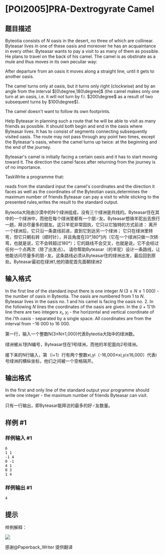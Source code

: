 # [POI2005]PRA-Dextrogyrate Camel

## 题目描述

Byteotia consists of $N$ oasis in the desert, no three of which are collinear. Byteasar lives in one of these oasis and moreover he has an acquaintance in every other. Byteasar wants to pay a visit to as many of them as possible. He plans to travel on the back of his camel. The camel is as obstinate as a mule and thus moves in its own peculiar way:

After departure from an oasis it moves along a straight line, until it gets to another oasis.

The camel turns only at oasis, but it turns only right (clockwise) and by an angle from the interval $[0\degree,180\degree]$ (the camel makes only one turn at an oasis, i.e. it will not turn by f.i. $200\degree$ as a result of two subsequent turns by $100\degree$).

The camel doesn't want to follow its own footprints.

Help Byteasar in planning such a route that he will be able to visit as many friends as possible. It should both begin and end in the oasis where Byteasar lives. It has to consist of segments connecting subsequently visited oasis. The route may not pass through any point two times, except the Byteasar's oasis, where the camel turns up twice: at the beginning and the end of the journey.

Byteasar's camel is initially facing a certain oasis and it has to start moving toward it. The direction the camel faces after returning from the journey is of no importance.

TaskWrite a programme that:

reads from the standard input the camel's coordinates and the direction it faces as well as the coordinates of the Byteotian oasis,determines the maximum number of friends Byteasar can pay a visit to while sticking to the presented rules,writes the result to the standard output.

Byteotia大陆由沙漠中的N个绿洲组成，没有三个绿洲是共线的。Byteasar住在其中的一个绿洲中，而他在每个绿洲里都有一个朋♂友。Byteasar想骑羊驼出去旅行一趟，拜访尽量多的朋友。这只羊驼非常固执，它只以它独特的方式前进： 离开一个绿洲后，它只沿一条直线前进，直到它到达另一个绿洲； 它只在绿洲里转弯，但它只朝右转（顺时针），并且角度在[0°,180°]内（它在一个绿洲只做一次转弯，也就是说，它不会转超过180°）；它的路线不会交叉，也就是说，它不会经过任何一个点两次（除了出发点）。 请你帮助Byteasar（的羊驼）设计一条路线，让他能访问尽量多的朋♂友。这条路线必须从Byteasar住的绿洲出发，最后回到原处。Byteasar最初在绿洲1,他的骆驼首先面朝绿洲2


## 输入格式

In the first line of the standard input there is one integer $N$ ($3\le N\le 1\ 000$) - the number of oasis in Byteotia. The oasis are numbered from $1$ to $N$. Byteasar lives in the oasis no. $1$ and his camel is facing the oasis no. $2$. In the following $N$ lines the coordinates of the oasis are given. In the $(i+1)$'th line there are two integers $x_i$, $y_i$ - the horizontal and vertical coordinate of the $i$'th oasis - separated by a single space. All coordinates are from the interval from $-16\ 000$ to $16\ 000$.

第一行，输入一个整数N(3≤N≤1,000)代表Byteotia大陆中的绿洲数。


绿洲被从1到N编号，Byteasar住在1号绿洲，而他的羊驼面向2号绿洲。


接下来的N行输入，第（i+1）行有两个整数xi,yi（-16,000≤xi,yi≤16,000）代表i号绿洲的横纵坐标，他们之间被一个空格隔开。


## 输出格式

In the first and only line of the standard output your programme should write one integer - the maximum number of friends Byteasar can visit.

只有一行输出，即Byteasar能拜访的最多的好♂友数量。


## 样例 #1

### 样例输入 #1
```
6
1 1
-1 4
0 -1
4 1
0 3
1 4
```

### 样例输出 #1

```
4
```

## 提示

样例解释：

 ![](https://cdn.luogu.com.cn/upload/pic/8961.png) 

感谢@Paperback\_Writer 提供翻译

